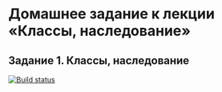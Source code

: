 # Домашнее задание к лекции «Классы, наследование»
## Задание 1. Классы, наследование

[![Build status](https://ci.appveyor.com/api/projects/status/7x8fi6r4v25o3t0u?svg=true)](https://ci.appveyor.com/project/Dolinin2021/sec-5-1-js-pr)
